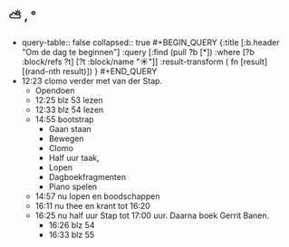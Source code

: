 ## ⛅ , °
- query-table:: false
  collapsed:: true
  #+BEGIN_QUERY 
  {:title [:b.header "Om de dag te beginnen"]
   :query [:find (pull ?b [*])
     :where 
       [?b :block/refs ?t]
       [?t :block/name "☀️"]]
   :result-transform ( fn [result] [(rand-nth result)])
  }
  #+END_QUERY
- 12:23 clomo verder met van der Stap.
	- Opendoen
	- 12:25 blz 53 lezen
	- 12:33 blz 54 lezen
	- 14:55 bootstrap
		- Gaan staan
		- Bewegen
		- Clomo
		- Half uur taak,
		- Lopen
		- Dagboekfragmenten
		- Piano spelen
	- 14:57 nu lopen en boodschappen
	- 16:11 nu thee en krant tot 16:20
	- 16:25 nu half uur Stap tot 17:00 uur. Daarna boek Gerrit Banen.
		- 16:26 blz 54
		- 16:33 blz 55